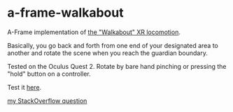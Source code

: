 # a-frame-walkabout
A-Frame implementation of [the "Walkabout" XR locomotion](https://youtu.be/pW6nlLV88Zk?t=15).

Basically, you go back and forth from one end of your designated area to another and rotate the scene
when you reach the guardian boundary.

Tested on the Oculus Quest 2.
Rotate by bare hand pinching or pressing the "hold" button on a controller.

Test it [here](https://www.timatimak.eu/experiments/a-frame-walkabout/index.html).

[my StackOverflow question](https://stackoverflow.com/questions/65705697/how-to-control-camera-rig-orientation-with-optically-tracked-pinch-in-a-frame)
